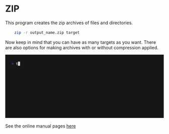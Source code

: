 # ZIP

This program creates the zip archives of files and directories.

```bash
	zip -r output_name.zip target
```

Now keep in mind that you can have as many targets as you want.
There are also options for making archives with or without compression applied.

![zip demo](/assets/gifs/zip.gif)


See the online manual pages [here](https://linux.die.net/man/1/zip)
